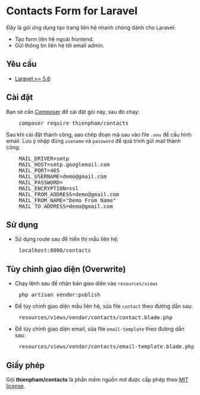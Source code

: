 # Contacts Form for Laravel

Đây là gói ứng dụng tạo trang liên hệ nhanh chóng dành cho Laravel:
- Tạo form liên hệ ngoài frontend.
- Gửi thông tin liên hệ tới email admin.

## Yêu cầu

- [Laravel >= 5.6](https://laravel.com/docs/5.6/installation)

## Cài đặt

Bạn sẽ cần [Composer](https://getcomposer.org/) để cài đặt gói này, sau đó chạy:
<pre>
    composer require thienpham/contacts
</pre>

Sau khi cài đặt thành công, sao chép đoạn mã sau vào file `.env` để cấu hình email.
Lưu ý nhập đúng `usename` và `password` để quá trình gửi mail thành công:
<pre>
    MAIL_DRIVER=smtp
    MAIL_HOST=smtp.googlemail.com
    MAIL_PORT=465
    MAIL_USERNAME=demo@gmail.com
    MAIL_PASSWORD=
    MAIL_ENCRYPTION=ssl
    MAIL_FROM_ADDRESS=demo@gmail.com
    MAIL_FROM_NAME="Demo From Name"
    MAIL_TO_ADDRESS=demo@gmail.com
</pre>

## Sử dụng
- Sử dụng route sau để hiển thị mẫu liên hệ:
<pre>
    localhost:8000/contacts
</pre>

## Tùy chỉnh giao diện (Overwrite)

- Chạy lệnh sau để nhân bản giao diện vào `resources/views`
<pre>
    php artisan vendor:publish
</pre>

- Để tùy chỉnh giao diện mẫu liên hệ, sửa file `contact` theo đường dẫn sau:
<pre>
    resources/views/vendor/contacts/contact.blade.php
</pre>

- Để tùy chỉnh giao diện email, sửa file `email-template` theo đường dẫn sau:
<pre>
    resources/views/vendor/contacts/email-template.blade.php
</pre>

## Giấy phép

Gói **thienpham/contacts** là phần mềm nguồn mở được cấp phép theo [MIT license](https://opensource.org/licenses/MIT).
